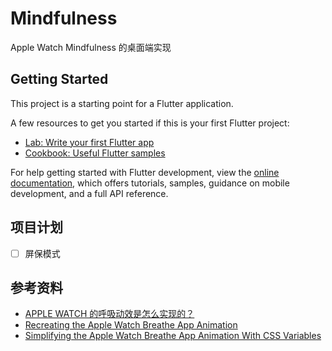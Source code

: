 # Mindfulness

Apple Watch Mindfulness 的桌面端实现

## Getting Started

This project is a starting point for a Flutter application.

A few resources to get you started if this is your first Flutter project:

- [Lab: Write your first Flutter app](https://docs.flutter.dev/get-started/codelab)
- [Cookbook: Useful Flutter samples](https://docs.flutter.dev/cookbook)

For help getting started with Flutter development, view the
[online documentation](https://docs.flutter.dev/), which offers tutorials,
samples, guidance on mobile development, and a full API reference.

## 项目计划

- [ ] 屏保模式

## 参考资料

- [APPLE WATCH 的呼吸动效是怎么实现的？](https://juejin.cn/post/6844903805973168136#heading-7)
- [Recreating the Apple Watch Breathe App Animation](https://css-tricks.com/recreating-apple-watch-breathe-app-animation/)
- [Simplifying the Apple Watch Breathe App Animation With CSS Variables](https://css-tricks.com/simplifying-apple-watch-breathe-app-animation-css-variables/)


